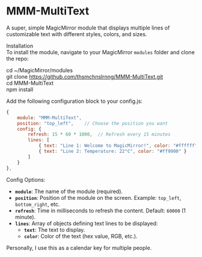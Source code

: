 # MMM-MultiText  
A super, simple MagicMirror module that displays multiple lines of customizable text with different styles, colors, and sizes.

Installation  
To install the module, navigate to your MagicMirror `modules` folder and clone the repo:

cd ~/MagicMirror/modules  
git clone https://github.com/thsmchnslrnng/MMM-MultiText.git  
cd MMM-MultiText  
npm install  

Add the following configuration block to your config.js:
```javascript
{
    module: "MMM-MultiText",
    position: "top_left",    // Choose the position you want
    config: {
        refresh: 15 * 60 * 1000,  // Refresh every 15 minutes
        lines: [
            { text: "Line 1: Welcome to MagicMirror!", color: "#ffffff" },
            { text: "Line 2: Temperature: 22°C", color: "#ff9900" }
        ]
    }
},
```
Config Options:

- **`module`**: The name of the module (required).
- **`position`**: Position of the module on the screen. Example: `top_left`, `bottom_right`, etc.
- **`refresh`**: Time in milliseconds to refresh the content. Default: `60000` (1 minute).
- **`lines`**: Array of objects defining text lines to be displayed:
    - **`text`**: The text to display.
    - **`color`**: Color of the text (hex value, RGB, etc.).

Personally, I use this as a calendar key for multiple people.
